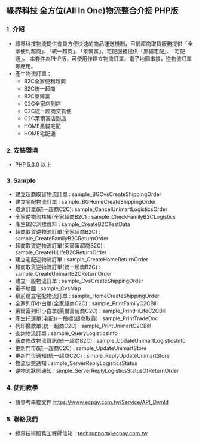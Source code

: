 ## 綠界科技 全方位(All In One)物流整合介接 PHP版

### 1. 介紹

* 綠界科技物流提供會員方便快速的商品運送機制，目前超商取貨服務提供「全家便利超商」、「統一超商」、「萊爾富」，宅配服務提供「黑貓宅配」、「宅配通」。 
  本套件為PHP版，可使用作建立物流訂單，電子地圖串接，逆物流訂單等應用。
* 產生物流訂單：
  * B2C全家便利超商   
  * B2C統一超商
  * B2C萊爾富
  * C2C全家店到店
  * C2C統一超商交貨便
  * C2C萊爾富店到店
  * HOME黑貓宅配
  * HOME宅配通

### 2. 安裝環境

* PHP 5.3.0 以上

### 3. Sample

* 建立超商取貨物流訂單 : sample_BGCvsCreateShippingOrder
* 建立宅配物流訂單     : sample_BGHomeCreateShippingOrder
* 取消訂單(統一超商C2C): sample_CancelUnimartLogisticsOrder
* 全家逆物流核帳(全家超商B2C) : sample_CheckFamilyB2CLogistics
* 產生B2C測標資料            : sample_CreateB2CTestData
* 超商取貨逆物流訂單(全家超商B2C) : sample_CreateFamilyB2CReturnOrder
* 超商取貨逆物流訂單(萊爾富超商B2C) : sample_CreateHiLifeB2CReturnOrder
* 建立宅配逆物流訂單   : sample_CreateHomeReturnOrder
* 超商取貨逆物流訂單(統一超商B2C) : sample_CreateUnimartB2CReturnOrder
* 建立一般物流訂單     :  sample_CvsCreateShippingOrder
* 電子地圖 : sample_CvsMap
* 幕前建立宅配物流訂單 : sample_HomeCreateShippingOrder
* 全家列印小白單(全家超商C2C) : sample_PrintFamilyC2CBill
* 萊爾富列印小白單(萊爾富超商C2C) : sample_PrintHiLifeC2CBill
* 產生托運單(宅配)/一段標(超商取貨) : sample_PrintTradeDoc
* 列印繳款單(統一超商C2C) : sample_PrintUnimartC2CBill
* 查詢物流訂單  : sample_QueryLogisticsInfo
* 廠商修改物流資訊(統一超商B2C) : sample_UpdateUnimartLogisticsInfo
* 更新門市(統一超商C2C) : sample_UpdateUnimartStore
* 更新門市通知(統一超商C2C) : simple_ReplyUpdateUnimartStore
* 物流狀態通知 : simple_ServerReplyLogisticsStatus
* 逆物流狀態通知 : simple_ServerReplyLogisticsStatusOfReturnOrder

### 4. 使用教學

* 請參考串接文件 https://www.ecpay.com.tw/Service/API_Dwnld

### 5. 聯絡我們

* 綠界技術服務工程師信箱：techsupport@ecpay.com.tw


